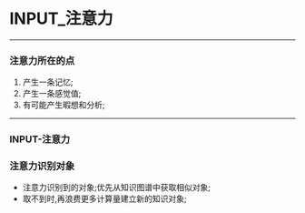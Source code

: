 # INPUT_注意力
***
### 注意力所在的点
1. 产生一条记忆;
2. 产生一条感觉值;
3. 有可能产生暇想和分析;


***

### INPUT-注意力

### 注意力识别对象
- 注意力识别到的对象;优先从知识图谱中获取相似对象;
- 取不到时,再浪费更多计算量建立新的知识对象;
